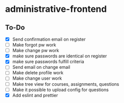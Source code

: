 # administrative-frontend

## To-Do

- [X] Send confirmation email on register
- [ ] Make forgot pw work
- [ ] Make change pw work
- [x] make sure passwords are identical on register
- [x] make sure passwords fulfill criteria
- [ ] Send email on change email
- [ ] Make delete profile work
- [ ] Make change user work
- [ ] Make tree view for courses, assignments, questions
- [ ] Make it possible to upload config for questions
- [x] Add eslint and prettier

